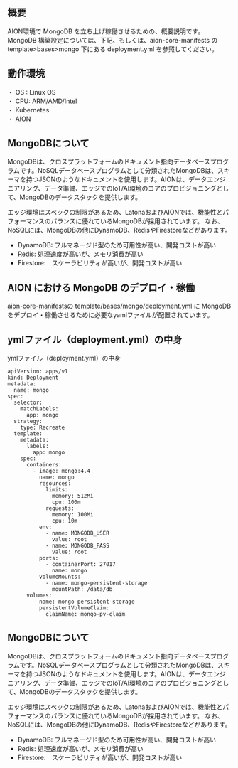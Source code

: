 ## 概要
AION環境で MongoDB を立ち上げ稼働させるための、概要説明です。  
MongoDB 構築設定については、下記、もしくは、aion-core-manifests の template>bases>mongo 下にある deployment.yml を参照してください。

## 動作環境
・ OS : Linux OS  
・ CPU: ARM/AMD/Intel  
・ Kubernetes  
・ AION  

## MongoDBについて
MongoDBは、クロスプラットフォームのドキュメント指向データベースプログラムです。NoSQLデータベースプログラムとして分類されたMongoDBは、スキーマを持つJSONのようなドキュメントを使用します。AIONは、データエンジニアリング、データ準備、エッジでのIoT/AI環境のコアのプロビジョニングとして、MongoDBのデータスタックを提供します。

エッジ環境はスペックの制限があるため、LatonaおよびAIONでは、機能性とパフォーマンスのバランスに優れているMongoDBが採用されています。
なお、NoSQLには、MongoDBの他にDynamoDB、RedisやFirestoreなどがあります。

- DynamoDB: フルマネージド型のため可用性が高い、開発コストが高い
- Redis: 処理速度が高いが、メモリ消費が高い
- Firestore:　スケーラビリティが高いが、開発コストが高い  

## AION における MongoDB のデプロイ・稼働
[aion-core-manifests](https://github.com/latonaio/aion-core-manifests)の template/bases/mongo/deployment.yml に MongoDB をデプロイ・稼働させるために必要なyamlファイルが配置されています。

## ymlファイル（deployment.yml）の中身  
ymlファイル（deployment.yml）の中身  

```      
apiVersion: apps/v1
kind: Deployment
metadata:
  name: mongo
spec:
  selector:
    matchLabels:
      app: mongo
  strategy:
    type: Recreate
  template:
    metadata:
      labels:
        app: mongo
    spec:
      containers:
        - image: mongo:4.4
          name: mongo
          resources:
            limits:
              memory: 512Mi
              cpu: 100m
            requests:
              memory: 100Mi
              cpu: 10m
          env:
            - name: MONGODB_USER
              value: root
            - name: MONGODB_PASS
              value: root
          ports:
            - containerPort: 27017
              name: mongo
          volumeMounts:
            - name: mongo-persistent-storage
              mountPath: /data/db
      volumes:
        - name: mongo-persistent-storage
          persistentVolumeClaim:
            claimName: mongo-pv-claim
```  

## MongoDBについて
MongoDBは、クロスプラットフォームのドキュメント指向データベースプログラムです。NoSQLデータベースプログラムとして分類されたMongoDBは、スキーマを持つJSONのようなドキュメントを使用します。AIONは、データエンジニアリング、データ準備、エッジでのIoT/AI環境のコアのプロビジョニングとして、MongoDBのデータスタックを提供します。

エッジ環境はスペックの制限があるため、LatonaおよびAIONでは、機能性とパフォーマンスのバランスに優れているMongoDBが採用されています。
なお、NoSQLには、MongoDBの他にDynamoDB、RedisやFirestoreなどがあります。

- DynamoDB: フルマネージド型のため可用性が高い、開発コストが高い
- Redis: 処理速度が高いが、メモリ消費が高い
- Firestore:　スケーラビリティが高いが、開発コストが高い  


